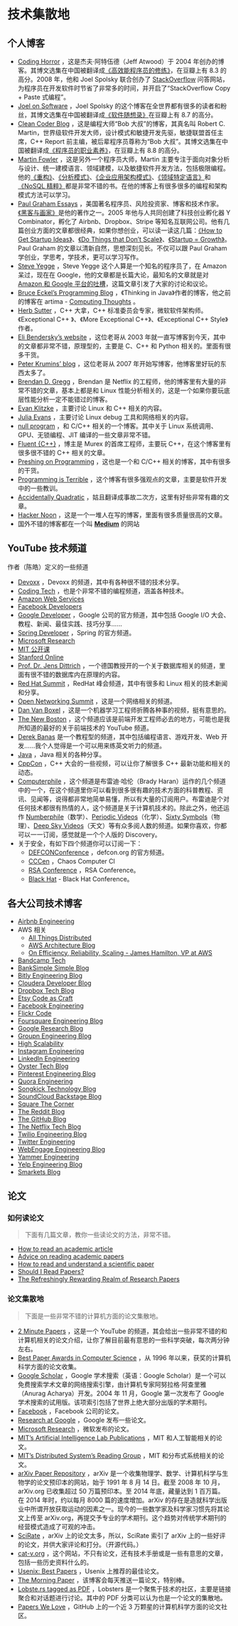 # 技术集散地

## 个人博客

* [Coding Horror](https://blog.codinghorror.com/) ，这是杰夫·阿特伍德（Jeff Atwood）于 2004 年创办的博客。其博文选集在中国被翻译成[《高效能程序员的修练》](https://book.douban.com/subject/24868904/)，在豆瓣上有 8.3 的高分。2008 年，他和 Joel Spolsky 联合创办了 [StackOverflow](https://stackoverflow.com/) 问答网站，为程序员在开发软件时节省了非常多的时间，并开启了“StackOverflow Copy + Paste 式编程”。
* [Joel on Software](https://joelonsoftware.com/) ，Joel Spolsky 的这个博客在全世界都有很多的读者和粉丝，其博文选集在中国被翻译成[《软件随想录》](https://book.douban.com/subject/4163938/)在豆瓣上有 8.7 的高分。
* [Clean Coder Blog](http://blog.cleancoder.com/) ，这是编程大师“Bob 大叔”的博客，其真名叫 Robert C. Martin，世界级软件开发大师，设计模式和敏捷开发先驱，敏捷联盟首任主席，C++ Report 前主编，被后辈程序员尊称为“Bob 大叔”。其博文选集在中国被翻译成[《程序员的职业素养》](https://book.douban.com/subject/11614538/)，在豆瓣上有 8.8 的高分。
* [Martin Fowler]() ，这是另外一个程序员大师，Martin 主要专注于面向对象分析与设计、统一建模语言、领域建模，以及敏捷软件开发方法，包括极限编程。他的[《重构》](https://book.douban.com/subject/1229923/)、[《分析模式》](https://book.douban.com/subject/4832380/)、[《企业应用架构模式》](https://book.douban.com/subject/1230559/)、[《领域特定语言》](https://book.douban.com/subject/21964984/)和[《NoSQL 精粹》](https://book.douban.com/subject/25662138/)都是非常不错的书。在他的博客上有很多很多的编程和架构模式方法可以学习。
* [Paul Graham Essays](http://www.paulgraham.com/articles.html) ，美国著名程序员、风险投资家、博客和技术作家。[《黑客与画家》](https://book.douban.com/subject/6021440/)是他的著作之一。2005 年他与人共同创建了科技创业孵化器 Y Combinator，孵化了 Airbnb、Dropbox、Stripe 等知名互联网公司。他有几篇创业方面的文章都很经典，如果你想创业，可以读一读这几篇：[《How to Get Startup Ideas》](http://paulgraham.com/startupideas.html)、[《Do Things that Don’t Scale》](http://paulgraham.com/ds.html)、[《Startup = Growth》](http://www.paulgraham.com/growth.html)。Paul Graham 的文章以清新自然，思想深刻见长。不仅可以跟 Paul Graham 学创业，学思考，学技术，更可以学习写作。
* [Steve Yegge](https://medium.com/@steve.yegge) ，Steve Yegge 这个人算是一个知名的程序员了，在 Amazon 呆过，现在在 Google，他的文章都是长篇大论，最知名的文章就是对 [Amazon 和 Google 平台的吐槽](https://coolshell.cn/articles/5701.html)，这篇文章引发了大家的讨论和议论。
* [Bruce Eckel’s Programming Blog](http://bruceeckel.github.io/) ，《Thinking in Java》作者的博客，他之前的博客在 artima - [Computing Thoughts](https://www.artima.com/weblogs/index.jsp?blogger=beckel) 。
* [Herb Sutter](https://herbsutter.com/) ，C++ 大拿，C++ 标准委员会专家，微软软件架构师。《Exceptional C++ 》、《More Exceptional C++》、《Exceptional C++ Style》作者。
* [Eli Bendersky’s website](https://eli.thegreenplace.net/) ，这位老哥从 2003 年就一直写博客到今天，其中的文章都非常不错，原理型的，主要是 C、C++ 和 Python 相关的。里面有很多干货。
* [Peter Krumins’ blog](http://www.catonmat.net/) ，这位老哥从 2007 年开始写博客，他博客里好玩的东西太多了。
* [Brendan D. Gregg](http://www.brendangregg.com/index.html) ，Brendan 是 Netflix 的工程师，他的博客里有大量的非常不错的文章，基本上都是和 Linux 性能分析相关的，这是一个如果你要玩底层性能分析一定不能错过的博客。
* [Evan Klitzke](https://eklitzke.org/) ，主要讨论 Linux 和 C++ 相关的内容。
* [Julia Evans](https://jvns.ca/) ，主要讨论 Linux debug 工具和网络相关的内容。
* [null program](http://nullprogram.com/) ，和 C/C++ 相关的一个博客。其中关于 Linux 系统调用、GPU、无锁编程、JIT 编译的一些文章非常不错。
* [Fluent {C++}](http://www.fluentcpp.com/) ，博主是 Murex 的首席工程师，主要玩 C++，在这个博客里有很多很不错的 C++ 相关的文章。
* [Preshing on Programming](http://preshing.com/) ，这也是一个和 C/C++ 相关的博客，其中有很多的干货。
* [Programming is Terrible](https://programmingisterrible.com/) ，这个博客有很多强观点的文章，主要是软件开发中的一些教训。
* [Accidentally Quadratic](https://accidentallyquadratic.tumblr.com/) ，姑且翻译成事故二次方，这里有好些非常有趣的文章。
* [Hacker Noon](https://hackernoon.com/) ，这是一个一堆人在写的博客，里面有很多质量很高的文章。
* 国外不错的博客都在一个叫 [**Medium**](https://medium.com/) 的网站

## YouTube 技术频道

作者（陈皓）定义的一些频道

* [Devoxx](https://www.youtube.com/channel/UCCBVCTuk6uJrN3iFV_3vurg) ，Devoxx 的频道，其中有各种很不错的技术分享。 
* [Coding Tech](https://www.youtube.com/channel/UCtxCXg-UvSnTKPOzLH4wJaQ) ，也是个非常不错的编程频道，涵盖各种技术。 
* [Amazon Web Services](https://www.youtube.com/channel/UCd6MoB9NC6uYN2grvUNT-Zg) 
* [Facebook Developers](https://www.youtube.com/user/FacebookDevelopers/) 
* [Google Developer](https://www.youtube.com/user/GoogleDevelopers) ，Google 公司的官方频道，其中包括 Google I/O 大会、教程、新闻、最佳实践、技巧分享…… 
* [Spring Developer](https://www.youtube.com/user/SpringSourceDev) ，Spring 的官方频道。 
* [Microsoft Research](https://www.youtube.com/user/MicrosoftResearch) 
* [MIT 公开课](https://www.youtube.com/user/MIT) 
* [Stanford Online](https://www.youtube.com/user/stanfordonline) 
* [Prof. Dr. Jens Dittrich](https://www.youtube.com/user/jensdit) ，一个德国教授开的一个关于数据库相关的频道，里面有很不错的数据库内在原理的内容。 
* [Red Hat Summit](https://www.youtube.com/user/redhatsummit) ，RedHat 峰会频道，其中有很多和 Linux 相关的技术新闻和分享。 
* [Open Networking Summit](https://www.youtube.com/user/OpenNetSummit) ，这是一个网络相关的频道。 
* [Dan Van Boxel](https://www.youtube.com/user/dvbuntu/) ，这是一个机器学习工程师折腾各种事的视频，挺有意思的。 
* [The New Boston](https://www.youtube.com/user/thenewboston/) ，这个频道应该是前端开发工程师必去的地方，可能也是我所知道的最好的关于前端技术的 YouTube 频道。 
* [Derek Banas](https://www.youtube.com/user/derekbanas) 是一个教程型的频道，其中包括编程语言、游戏开发、Web 开发……我个人觉得是一个可以用来练英文听力的频道。 
* [Java](https://www.youtube.com/user/java/) ，Java 相关的各种分享。 
* [CppCon](https://www.youtube.com/user/CppCon) ，C++ 大会的一些视频，可以让你了解很多 C++ 最新功能和相关的动态。 
* [Computerphile](https://www.youtube.com/user/Computerphile) ，这个频道是布雷迪·哈伦（Brady Haran）运作的几个频道中的一个，在这个频道里你可以看到很多很有趣的技术方面的科普教程、资讯、见闻等，说得都非常地简单易懂，所以有大量的订阅用户。布雷迪是个对任何技术都很有热情的人，这个频道是关于计算机技术的。除此之外，他还运作 [Numberphile](https://www.youtube.com/user/Numberphile)（数学）、[Periodic Videos](https://www.youtube.com/user/periodicvideos)（化学）、[Sixty Symbols](https://www.youtube.com/user/sixtysymbols)（物理）、[Deep Sky Videos](https://www.youtube.com/user/DeepSkyVideos)（天文）等有众多阅人数的频道。如果你喜欢，你都可以一一订阅，感觉就是一个个人版的 Discovery。 
* 关于安全，有如下四个频道你可以订阅一下： 
    * [DEFCONConference](https://www.youtube.com/user/DEFCONConference) ，defcon.org 的官方频道。 
    * [CCCen](https://www.youtube.com/user/mediacccde/) ，Chaos Computer Cl
    * [RSA Conference](https://www.youtube.com/user/RSAConference) ，RSA Conference。 
    * [Black Hat](https://www.youtube.com/user/BlackHatOfficialYT) - Black Hat Conference。

## 各大公司技术博客

* [Airbnb Engineering](http://nerds.airbnb.com/)
* AWS 相关
  * [All Things Distributed](https://www.allthingsdistributed.com/)
  * [AWS Architecture Blog](https://aws.amazon.com/cn/blogs/architecture/)
  * [On Efficiency, Reliability, Scaling - James Hamilton, VP at AWS](http://mvdirona.com/jrh/work/)
* [Bandcamp Tech](http://bandcamptech.wordpress.com/)
* [BankSimple Simple Blog](https://www.simple.com/engineering/)
* [Bitly Engineering Blog](http://word.bitly.com/)
* [Cloudera Developer Blog](http://blog.cloudera.com/blog/)
* [Dropbox Tech Blog](https://tech.dropbox.com/)
* [Etsy Code as Craft](http://codeascraft.com/)
* [Facebook Engineering](https://www.facebook.com/Engineering)
* [Flickr Code](http://code.flickr.net/)
* [Foursquare Engineering Blog](http://engineering.foursquare.com/)
* [Google Research Blog](http://googleresearch.blogspot.com/)
* [Groupn Engineering Blog](https://engineering.groupon.com/)
* [High Scalability](http://highscalability.com/)
* [Instagram Engineering](http://instagram-engineering.tumblr.com/)
* [LinkedIn Engineering](http://engineering.linkedin.com/blog)
* [Oyster Tech Blog](http://tech.oyster.com/)
* [Pinterest Engineering Blog](http://engineering.pinterest.com/)
* [Quora Engineering](http://engineering.quora.com/) 
* [Songkick Technology Blog](http://devblog.songkick.com/)
* [SoundCloud Backstage Blog](https://developers.soundcloud.com/blog/)
* [Square The Corner](http://corner.squareup.com/)
* [The Reddit Blog](http://www.redditblog.com/)
* [The GitHub Blog](https://github.com/blog/category/engineering)
* [The Netflix Tech Blog](http://techblog.netflix.com/)
* [Twilio Engineering Blog](http://www.twilio.com/engineering)
* [Twitter Engineering](https://engineering.twitter.com/)
* [WebEngage Engineering Blog](http://engineering.webengage.com/)
* [Yammer Engineering](http://eng.yammer.com/blog/)
* [Yelp Engineering Blog](http://engineeringblog.yelp.com/)
* [Smarkets Blog](https://smarketshq.com/)

## 论文

### 如何读论文

> 下面有几篇文章，教你一些读论文的方法，非常不错。 

* [How to read an academic article](http://organizationsandmarkets.com/2010/08/31/how-to-read-an-academic-article/)
* [Advice on reading academic papers](https://www.cc.gatech.edu/~akmassey/posts/2012-02-15-advice-on-reading-academic-papers.html)
* [How to read and understand a scientific paper](http://violentmetaphors.com/2013/08/25/how-to-read-and-understand-a-scientific-paper-2/)
* [Should I Read Papers?](http://michaelrbernste.in/2014/10/21/should-i-read-papers.html)
* [The Refreshingly Rewarding Realm of Research Papers](https://www.youtube.com/watch?v=8eRx5Wo3xYA)

### 论文集散地

> 下面是一些非常不错的计算机方面的论文集散地。

* [2 Minute Papers](https://www.youtube.com/user/keeroyz) ，这是一个 YouTube 的频道，其会给出一些非常不错的和计算机相关的论文介绍，让你了解目前最有意思的一些科学突破，每次两分钟左右。 
* [Best Paper Awards in Computer Science](http://jeffhuang.com/best_paper_awards.html) ，从 1996 年以来，获奖的计算机科学方面的论文收集。 
* [Google Scholar](http://scholar.google.com/citations?view_op=top_venues&hl=en&vq=eng) ，Google 学术搜索（英语：Google Scholar）是一个可以免费搜索学术文章的网络搜索引擎，由计算机专家阿努拉格·阿查里雅（Anurag Acharya）开发。2004 年 11 月，Google 第一次发布了 Google 学术搜索的试用版。该项索引包括了世界上绝大部分出版的学术期刊。 
* [Facebook](https://research.fb.com/publications/) ，Facebook 公司的论文。 
* [Research at Google](https://research.google.com/pubs/papers.html) ，Google 发布一些论文。 
* [Microsoft Research](http://research.microsoft.com/apps/catalog/default.aspx?t=publications) ，微软发布的论文。 
* [MIT’s Artificial Intelligence Lab Publications](http://dspace.mit.edu/handle/1721.1/39813) ，MIT 和人工智能相关的论文。 
* [MIT’s Distributed System’s Reading Group](http://dsrg.pdos.csail.mit.edu/) ，MIT 和分布式系统相关的论文。 
* [arXiv Paper Repository](http://arxiv.org/) ，arXiv 是一个收集物理学、数学、计算机科学与生物学的论文预印本的网站，始于 1991 年 8 月 14 日。截至 2008 年 10 月，arXiv.org 已收集超过 50 万篇预印本。至 2014 年底，藏量达到 1 百万篇。 在 2014 年时，约以每月 8000 篇的速度增加。arXiv 的存在是造就科学出版业中所谓开放获取运动的因素之一。现今的一些数学家及科学家习惯先将其论文上传至 arXiv.org，再提交予专业的学术期刊。这个趋势对传统学术期刊的经营模式造成了可观的冲击。 
* [SciRate](https://scirate.com/) ，arXiv 上的论文太多，所以，SciRate 索引了 arXiv 上的一些好评的论文，并供大家评论和打分。（开源代码。） 
* [cat-v.org](http://doc.cat-v.org/) ，这个网站，不只有论文，还有技术手册或是一些有意思的文章，包括一些历史资料什么的。 
* [Usenix: Best Papers](https://www.usenix.org/conferences/best-papers) ，Usenix 上推荐的最佳论文。 
* [The Morning Paper](https://blog.acolyer.org/) ，该博客会每天推送一篇论文，特别棒。
* [Lobste.rs tagged as PDF](https://lobste.rs/t/pdf) ，Lobsters 是一个聚焦于技术的社区，主要是链接聚合和对话题进行讨论。其中的 PDF 分类可以认为也是一个论文的集散地。 
* [Papers We Love](https://github.com/papers-we-love/papers-we-love) ，GitHub 上的一个近 3 万颗星的计算机科学方面的论文社区。